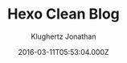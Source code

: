 ---
title: Hexo Clean Blog
github: https://github.com/klugjo/hexo-theme-clean-blog
demo: https://www.codeblocq.com/assets/projects/hexo-theme-clean-blog/
author: Klughertz Jonathan
ssg:
  - Hexo
cms:
  - Markdown
date: 2016-03-11T05:53:04.000Z
description: >-
  Hexo implementation of Clean Blog
  https://blackrockdigital.github.io/startbootstrap-clean-blog/index.html
draft: false
publish_date: '2016-03-11T05:53:04Z'
update_date: '2021-02-08T07:01:15Z'
github_star: 388
github_fork: 127
---